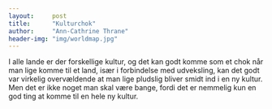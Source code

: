 ```yaml
---
layout:     post
title:      "Kulturchok"
author:     "Ann-Cathrine Thrane"
header-img: "img/worldmap.jpg"
---
```

I alle lande er der forskellige kultur, og det kan godt komme som et chok når man lige komme til et land, især i forbindelse med udveksling, kan det godt var virkelig overvældende at man lige pludslig bliver smidt ind i en ny kultur. Men det er ikke noget man skal være bange, fordi det er nemmelig kun en god ting at komme til en hele ny kultur. 

